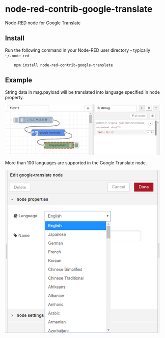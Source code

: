 # node-red-contrib-google-translate
Node-RED node for Google Translate

Install
-------
Run the following command in your Node-RED user directory - typically `~/.node-red`

        npm install node-red-contrib-google-translate

Example
-------
String data in msg.payload will be translated into language specified in node property.

![flow.png](flow.png)

More than 100 languages are supported in the Google Translate node.

![property.png](property.png)